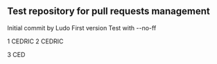 ## Test repository for pull requests management

Initial commit by Ludo
First version
Test with --no-ff


1 CEDRIC
2 CEDRIC

3 CED
